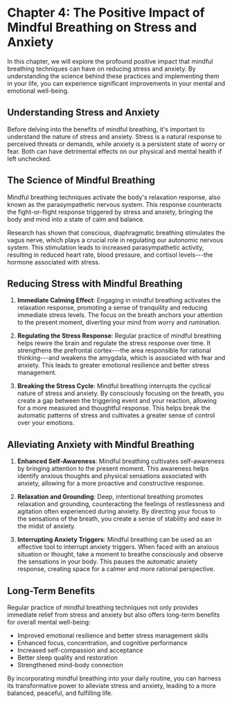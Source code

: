 Chapter 4: The Positive Impact of Mindful Breathing on Stress and Anxiety
=========================================================================

In this chapter, we will explore the profound positive impact that mindful breathing techniques can have on reducing stress and anxiety. By understanding the science behind these practices and implementing them in your life, you can experience significant improvements in your mental and emotional well-being.

**Understanding Stress and Anxiety**
------------------------------------

Before delving into the benefits of mindful breathing, it's important to understand the nature of stress and anxiety. Stress is a natural response to perceived threats or demands, while anxiety is a persistent state of worry or fear. Both can have detrimental effects on our physical and mental health if left unchecked.

**The Science of Mindful Breathing**
------------------------------------

Mindful breathing techniques activate the body's relaxation response, also known as the parasympathetic nervous system. This response counteracts the fight-or-flight response triggered by stress and anxiety, bringing the body and mind into a state of calm and balance.

Research has shown that conscious, diaphragmatic breathing stimulates the vagus nerve, which plays a crucial role in regulating our autonomic nervous system. This stimulation leads to increased parasympathetic activity, resulting in reduced heart rate, blood pressure, and cortisol levels---the hormone associated with stress.

**Reducing Stress with Mindful Breathing**
------------------------------------------

1. **Immediate Calming Effect**: Engaging in mindful breathing activates the relaxation response, promoting a sense of tranquility and reducing immediate stress levels. The focus on the breath anchors your attention to the present moment, diverting your mind from worry and rumination.

2. **Regulating the Stress Response**: Regular practice of mindful breathing helps rewire the brain and regulate the stress response over time. It strengthens the prefrontal cortex---the area responsible for rational thinking---and weakens the amygdala, which is associated with fear and anxiety. This leads to greater emotional resilience and better stress management.

3. **Breaking the Stress Cycle**: Mindful breathing interrupts the cyclical nature of stress and anxiety. By consciously focusing on the breath, you create a gap between the triggering event and your reaction, allowing for a more measured and thoughtful response. This helps break the automatic patterns of stress and cultivates a greater sense of control over your emotions.

**Alleviating Anxiety with Mindful Breathing**
----------------------------------------------

1. **Enhanced Self-Awareness**: Mindful breathing cultivates self-awareness by bringing attention to the present moment. This awareness helps identify anxious thoughts and physical sensations associated with anxiety, allowing for a more proactive and constructive response.

2. **Relaxation and Grounding**: Deep, intentional breathing promotes relaxation and grounding, counteracting the feelings of restlessness and agitation often experienced during anxiety. By directing your focus to the sensations of the breath, you create a sense of stability and ease in the midst of anxiety.

3. **Interrupting Anxiety Triggers**: Mindful breathing can be used as an effective tool to interrupt anxiety triggers. When faced with an anxious situation or thought, take a moment to breathe consciously and observe the sensations in your body. This pauses the automatic anxiety response, creating space for a calmer and more rational perspective.

**Long-Term Benefits**
----------------------

Regular practice of mindful breathing techniques not only provides immediate relief from stress and anxiety but also offers long-term benefits for overall mental well-being:

* Improved emotional resilience and better stress management skills
* Enhanced focus, concentration, and cognitive performance
* Increased self-compassion and acceptance
* Better sleep quality and restoration
* Strengthened mind-body connection

By incorporating mindful breathing into your daily routine, you can harness its transformative power to alleviate stress and anxiety, leading to a more balanced, peaceful, and fulfilling life.

